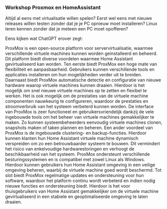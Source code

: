 ### Workshop Proxmox en HomeAssistant

Altijd al eens met virtualisatie willen spelen?
Eerst wel eens met nieuwe releases willen testen zonder dat je je PC opnieuw moet installeren?
Linux leren kennen zonder dat je meteen een PC moet opofferen?

Eens kijken wat ChatGPT erover zegt:

ProxMox is een open-source platform voor servervirtualisatie, waarmee verschillende virtuele machines kunnen worden geïnstalleerd en beheerd. 
Dit platform biedt diverse voordelen waarmee Home Assistant gevirtualiseerd kan worden. Ten eerste biedt ProxMox een hoge mate van flexibiliteit 
en aanpasbaarheid. Gebruikers kunnen verschillende tools en applicaties installeren om hun mogelijkheden verder uit te breiden.
Daarnaast biedt ProxMox automatische detectie en configuratie van nieuwe hardware waarop virtuele machines kunnen draaien. 
Hierdoor is het mogelijk om snel nieuwe virtuele machines op te zetten en flexibel te werken. 
Het is ook mogelijk om de prestaties van de virtuele machine componenten nauwkeurig te configureren, waardoor de prestaties en stroomverbruik 
van het systeem verbeterd kunnen worden. De interface van ProxMox is zeer functioneel en gebruikersvriendelijk dankzij de vele ingebouwde tools
om het beheer van virtuele machines gemakkelijker te maken. Zo kunnen systeembeheerders eenvoudig virtuele machines clonen, snapshots maken of 
taken plannen en beheren. Een ander voordeel van ProxMox is de ingebouwde clustering- en backup-functies. Hierdoor kunnen klanten hun 
Home Assistant virtuele machine dynamisch verspreiden om zo een betrouwbaarder systeem te bouwen. Dit vermindert het risico van enkelvoudige
hardwarestoringen en verhoogt de beschikbaarheid van het systeem. ProxMox ondersteunt verschillende besturingssystemen en is compatibel met 
zowel Linux als Windows. Hierdoor kunnen gebruikers hun Home Assistant omgeving in een veilige omgeving beheren, waarbij de virtuele machine 
goed wordt beschermd. Tot slot biedt ProxMox regelmatige updates en ondersteuning voor hun software, waardoor het platform continu wordt verbeterd 
en indien nodig nieuwe functies en ondersteuning biedt. Hierdoor is het voor thuisgebruikers van Home Assistant gemakkelijker om de virtuele machine 
gevirtualiseerd in een stabiele en geoptimaliseerde omgeving te laten draaien.
